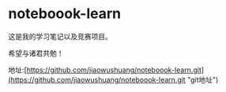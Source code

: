 noteboook-learn
=============

 这是我的学习笔记以及竞赛项目。

 希望与诸君共勉！

 地址:[https://github.com/jiaowushuang/noteboook-learn.git](https://github.com/jiaowushuang/noteboook-learn.git "git地址")